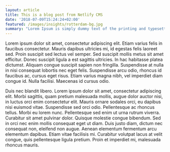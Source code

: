 ```yaml
---
layout: article
title: This is a blog post from Netlify CMS
date: '2018-07-09T15:24:24+02:00'
featured: /images/insights/rotterdam-bg.jpg
summary: "Lorem Ipsum is simply dummy text of the printing and typesetting industry. Lorem Ipsum has been the industry's standard dummy text ever since the 1500s, when an unknown printer took a galley of type and scrambled it to make a type specimen book."
---
```


Lorem ipsum dolor sit amet, consectetur adipiscing elit. Etiam varius felis in faucibus consectetur. Mauris dapibus ultricies mi, id egestas felis laoreet sed. Proin suscipit sed lectus vel semper. Sed suscipit mollis metus sit amet efficitur. Donec suscipit ligula a est sagittis ultricies. In hac habitasse platea dictumst. Aliquam congue suscipit sapien non fringilla. Suspendisse at nulla in nisi consequat lobortis nec eget felis. Suspendisse arcu odio, rhoncus id faucibus ac, cursus eget risus. Etiam varius magna nibh, vel imperdiet diam congue id. Nulla facilisi. Maecenas id cursus odio.

Duis nec blandit libero. Lorem ipsum dolor sit amet, consectetur adipiscing elit. Morbi sagittis, quam pretium malesuada mollis, augue dolor auctor nisi, in luctus orci enim consectetur elit. Mauris ornare sodales orci, eu dapibus nisi euismod vitae. Suspendisse sed orci odio. Pellentesque ac rhoncus tellus. Morbi eu lorem nunc. Pellentesque sed enim ut urna rutrum viverra. Curabitur sit amet pulvinar dolor. Quisque molestie congue bibendum. Sed in orci nec enim mollis consequat eget ut diam. Duis justo diam, dictum nec consequat non, eleifend non augue. Aenean elementum fermentum arcu elementum dapibus. Etiam vitae facilisis mi. Curabitur volutpat lacus at velit congue, quis pellentesque ligula pretium. Proin et imperdiet mi, malesuada rhoncus mauris.
